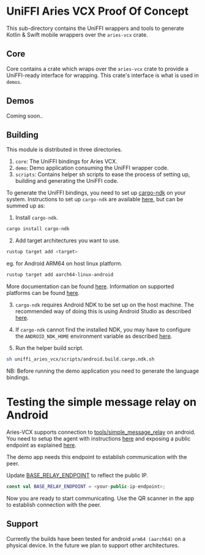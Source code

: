 # UniFFI Aries VCX Proof Of Concept

This sub-directory contains the UniFFI wrappers and tools to generate Kotlin & Swift mobile wrappers over the `aries-vcx` crate.

## Core

Core contains a crate which wraps over the `aries-vcx` crate to provide a UniFFI-ready interface for wrapping. This crate's interface is what is used in `demos`.

## Demos

Coming soon..

## Building

This module is distributed in three directories.

1. `core`: The UniFFI bindings for Aries VCX.
2. `demo`: Demo application consuming the UniFFI wrapper code.
3. `scripts`: Contains helper sh scripts to ease the process of setting up, building and generating the UniFFI code.

To generate the UniFFI bindings, you need to set up [cargo-ndk](https://github.com/bbqsrc/cargo-ndk) on your system. Instructions to set up `cargo-ndk` are available [here](https://github.com/bbqsrc/cargo-ndk#installing), but can be summed up as:

1. Install `cargo-ndk`.

```bash
cargo install cargo-ndk
```

2. Add target architectures you want to use.

```bash
rustup target add <target>
```

eg. for Android ARM64 on host linux platform.

```bash
rustup target add aarch64-linux-android
```

More documentation can be found [here](https://rust-lang.github.io/rustup/cross-compilation.html). Information on supported platforms can be found [here](https://doc.rust-lang.org/nightly/rustc/platform-support.html).

3. `cargo-ndk` requires Android NDK to be set up on the host machine. The recommended way of doing this is using Android Studio as described [here](https://developer.android.com/studio/projects/install-ndk#default-version).

4. If `cargo-ndk` cannot find the installed NDK, you may have to configure the `ANDROID_NDK_HOME` environment variable as described [here](https://github.com/bbqsrc/cargo-ndk#usage).

5. Run the helper build script.

```bash
sh uniffi_aries_vcx/scripts/android.build.cargo.ndk.sh
```

NB: Before running the demo application you need to generate the language bindings.

# Testing the simple message relay on Android

Aries-VCX supports connection to [tools/simple_message_relay](/misc/simple_message_relay/) on android. You need to setup the agent with instructions [here](/misc/simple_message_relay/README.md#service-setup) and exposing a public endpoint as explained [here](/misc/simple_message_relay/README.md#public-endpoints).

The demo app needs this endpoint to establish communication with the peer.

Update [BASE_RELAY_ENDPOINT](./demo/app/src/main/java/org/hyperledger/ariesvcx/Constants.kt) to reflect the public IP.

```kt
const val BASE_RELAY_ENDPOINT = <your-public-ip-endpoint>;
```

Now you are ready to start communicating. Use the QR scanner in the app to establish connection with the peer.

## Support

Currently the builds have been tested for android `arm64 (aarch64)` on a physical device. In the future we plan to support other architectures.
